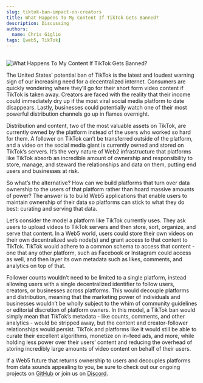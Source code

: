 ```yaml
---
slug: tiktok-ban-impact-on-creators
title: What Happens To My Content If TikTok Gets Banned?
description: Discussing
authors:
  name: Chris Giglio
tags: [web5, TikTok]
---
```


<head>
  <title>What Happens To My Content If TikTok Gets Banned?</title>
  <meta property="og:description" content="Discussing how web5 could prevent the negative consequences of a TikTok ban on creators." />
  
  <meta property="og:title" content="What Happens To My Content If TikTok Gets Banned?" />
  <meta property="og:url" content='https://developer.tbd.website/blog/tiktok-ban-impact-on-creators' />
  <meta property="og:image" content="/img/tiktok_blog_banner.png" />
  
  <meta name="twitter:card" content="summary" />
  <meta name="twitter:image" content="/img/tiktok_blog_banner.png" />
  <meta name="twitter:site" content="@tbddev" />
  <meta name="twitter:title" content="What Happens To My Content If TikTok Gets Banned?" />
  <meta name="twitter:description" content="Discussing how web5 could prevent the negative consequences of a TikTok ban on creators." />
  <link rel="apple-touch-icon" href="https://developer.tbd.website/img/tbd-fav-icon-main.png" />
</head>

## 

![What Happens To My Content If TikTok Gets Banned?](/img/tiktok_blog_banner.png)

The United States’ potential ban of TikTok is the latest and loudest warning sign of our increasing need for a decentralized internet. Consumers are quickly wondering where they’ll go for their short form video content if TikTok is taken away. Creators are faced with the reality that their income could immediately dry up if the most viral social media platform to date disappears. Lastly, businesses could potentially watch one of their most powerful distribution channels go up in flames overnight.

<!--truncate-->

Distribution and content, two of the most valuable assets on TikTok, are currently owned by the platform instead of the users who worked so hard for them. A follower on TikTok can’t be transferred outside of the platform, and a video on the social media giant is currently owned and stored on TikTok’s servers. It’s the very nature of Web2 infrastructure that platforms like TikTok absorb an incredible amount of ownership and responsibility to store, manage, and steward the relationships and data on them, putting end users and businesses at risk.


So what’s the alternative? How can we build platforms that turn over data ownership to the users of that platform rather than hoard massive amounts of power? The answer is to build Web5 applications that enable users to maintain ownership of their data so platforms can stick to what they do best: curating and serving that data.

Let’s consider the model a platform like TikTok currently uses. They ask users to upload videos to TikTok servers and then store, sort, organize, and serve that content. In a Web5 world, users could store their own videos on their own decentralized web node(s) and grant access to that content to TikTok. TikTok would adhere to a common schema to access that content - one that any other platform, such as Facebook or Instagram could access as well, and then layer its own metadata such as likes, comments, and analytics on top of that.

Follower counts wouldn’t need to be limited to a single platform, instead allowing users with a single decentralized identifier to follow users, creators, or businesses across platforms. This would decouple platforms and distribution, meaning that the marketing power of individuals and businesses wouldn’t be wholly subject to the whim of community guidelines or editorial discretion of platform owners. In this model, a TikTok ban would simply mean that TikTok’s metadata - like counts, comments, and other analytics - would be stripped away, but the content and creator-follower relationships would persist. TikTok and platforms like it would still be able to curate their excellent algorithms, monetize on in-feed ads, and more, while holding less power over their users’ content and reducing the overhead of storing incredibly large amounts of video content on behalf of their users.

If a Web5 future that returns ownership to users and decouples platforms from data sounds appealing to you, be sure to check out our ongoing projects on [GitHub](https://github.com/TBD54566975) or join us on [Discord](https://discord.gg/tbd).

